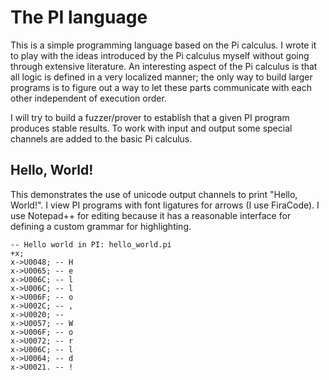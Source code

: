 The PI language
===============
This is a simple programming language based on the Pi calculus. I wrote it to 
play with the ideas introduced by the Pi calculus myself without going through 
extensive literature. An interesting aspect of the Pi calculus is that all
logic is defined in a very localized manner; the only way to build larger 
programs is to figure out a way to let these parts communicate with each other 
independent of execution order.

I will try to build a fuzzer/prover to establish that a given PI program 
produces stable results. To work with input and output some special channels are 
added to the basic Pi calculus.

Hello, World!
-------------
This demonstrates the use of unicode output channels to print "Hello, World!".
I view PI programs with font ligatures for arrows (I use FiraCode). I use
Notepad++ for editing because it has a reasonable interface for defining a
custom grammar for highlighting.

```
-- Hello world in PI: hello_world.pi
+x;
x->U0048; -- H
x->U0065; -- e
x->U006C; -- l
x->U006C; -- l
x->U006F; -- o
x->U002C; -- ,
x->U0020; --
x->U0057; -- W
x->U006F; -- o
x->U0072; -- r
x->U006C; -- l
x->U0064; -- d
x->U0021. -- !
```